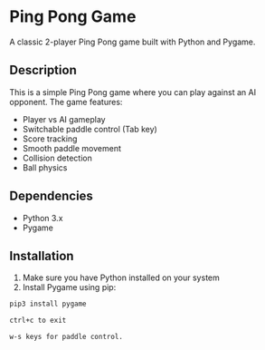 # Ping Pong Game

A classic 2-player Ping Pong game built with Python and Pygame.

## Description

This is a simple Ping Pong game where you can play against an AI opponent. The game features:
- Player vs AI gameplay
- Switchable paddle control (Tab key)
- Score tracking
- Smooth paddle movement
- Collision detection
- Ball physics

## Dependencies

- Python 3.x
- Pygame

## Installation

1. Make sure you have Python installed on your system
2. Install Pygame using pip:
```bash
pip3 install pygame

ctrl+c to exit

w-s keys for paddle control.
